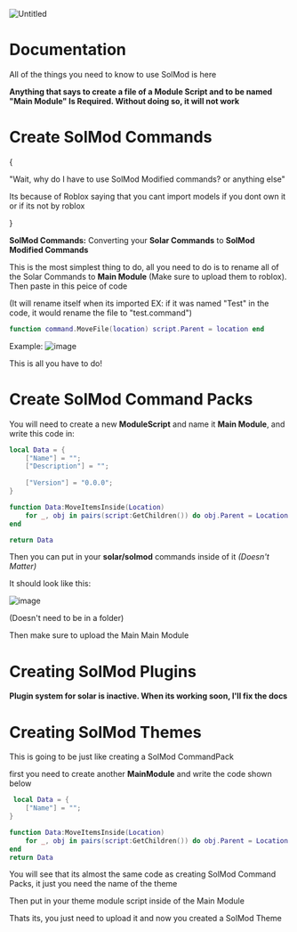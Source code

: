 ![Untitled](https://user-images.githubusercontent.com/96776358/149602887-f75608d9-0e50-4a7d-8f58-c73f4efe69e5.png)

# Documentation

All of the things you need to know to use SolMod is here

__Anything that says to create a file of a Module Script and to be named "Main Module" Is Required. Without doing so, it will not work__

# Create SolMod Commands

{

"Wait, why do I have to use SolMod Modified commands? or anything else"	

Its because of Roblox saying that you cant import models if you dont own it or if its not by roblox

}

__SolMod Commands:__ Converting your **Solar Commands** to **SolMod Modified Commands**

This is the most simplest thing to do, all you need to do is to rename all of the Solar Commands to **Main Module** (Make sure to upload them to roblox). Then paste in this peice of code

(It will rename itself when its imported EX: if it was named "Test" in the code, it would rename the file to "test.command")

```lua
function command.MoveFile(location) script.Parent = location end
```

Example: ![image](https://user-images.githubusercontent.com/96776358/149603555-e381e8ef-99e7-42fc-bb1a-9b39a5e91a27.png)

This is all you have to do!

# Create SolMod Command Packs

You will need to create a new **ModuleScript** and name it **Main Module**, and write this code in: 

```lua
local Data = {
	["Name"] = "";
	["Description"] = "";
	
	["Version"] = "0.0.0";
}

function Data:MoveItemsInside(Location)
	for _, obj in pairs(script:GetChildren()) do obj.Parent = Location end
end

return Data
```

Then you can put in your **solar/solmod** commands inside of it _(Doesn't Matter)_

It should look like this: 

![image](https://user-images.githubusercontent.com/96776358/149603777-fa66bc96-5590-4cd6-a37a-951df015e8c6.png)

(Doesn't need to be in a folder)

Then make sure to upload the Main Main Module

# Creating SolMod Plugins

__Plugin system for solar is inactive. When its working soon, I'll fix the docs__

# Creating SolMod Themes

This is going to be just like creating a SolMod CommandPack

first you need to create another **MainModule** and write the code shown below

```lua
 local Data = {
	["Name"] = "";
}

function Data:MoveItemsInside(Location)
	for _, obj in pairs(script:GetChildren()) do obj.Parent = Location end
end
return Data
```

You will see that its almost the same code as creating SolMod Command Packs, it just you need the name of the theme

Then put in your theme module script inside of the Main Module

Thats its, you just need to upload it and now you created a SolMod Theme
